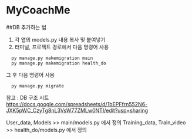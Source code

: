 # MyCoachMe
##DB 추가하는 법
1. 각 앱의 models.py 내용 복사 및 붙여넣기
2. 터미널, 프로젝트 경로에서 다음 명령어 사용

```
  py manage.py makemigration main
  py manage.py makemigration health_do
```

그 후 다음 명령어 사용
```
  py manage.py migrate
```
참고 : DB 구조 시트
https://docs.google.com/spreadsheets/d/1bEPFfrn552N6-JXK5pWC_CzyTg8nL3VsW77ZMLw0NTI/edit?usp=sharing

User_data, Models >> main/models.py 에서 정의
Training_data, Train_video >> health_do/models.py 에서 정의
